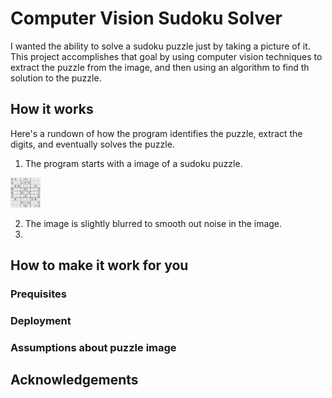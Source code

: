 # Computer Vision Sudoku Solver
I wanted the ability to solve a sudoku puzzle just by taking a picture of it.  This project accomplishes that goal by using computer vision techniques to extract the puzzle from the image, and then using an algorithm to find th solution to the puzzle.

## How it works
Here's a rundown of how the program identifies the puzzle, extract the digits, and eventually solves the puzzle.
1. The program starts with a image of a sudoku puzzle.

<img src="https://github.com/davidjevans/sudoku_solver/blob/master/explanation_images/original.png" width="48">

2. The image is slightly blurred to smooth out noise in the image.
3.
## How to make it work for you
### Prequisites
### Deployment
### Assumptions about puzzle image

## Acknowledgements


